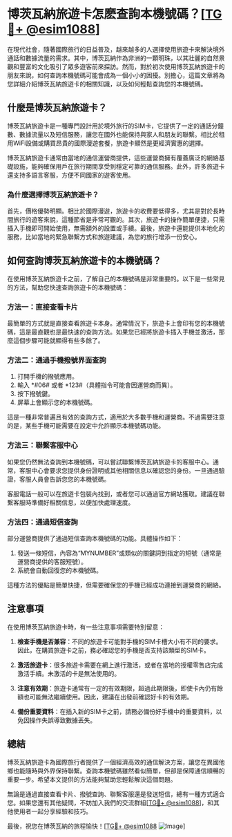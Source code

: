# 博茨瓦納旅遊卡怎麽查詢本機號碼？[[TG💪+ @esim1088](https://t.me/s/esim1088)]

在現代社會，隨著國際旅行的日益普及，越來越多的人選擇使用旅遊卡來解決境外通話和數據流量的需求。其中，博茨瓦納作為非洲的一顆明珠，以其壯麗的自然景觀和豐富的文化吸引了眾多遊客前來探訪。然而，對於初次使用博茨瓦納旅遊卡的朋友來說，如何查詢本機號碼可能會成為一個小小的困擾。別擔心，這篇文章將為您詳細介紹博茨瓦納旅遊卡的相關知識，以及如何輕鬆查詢您的本機號碼。

## 什麼是博茨瓦納旅遊卡？

博茨瓦納旅遊卡是一種專門設計用於境外旅行的SIM卡，它提供了一定的通話分鐘數、數據流量以及短信服務，讓您在國外也能保持與家人和朋友的聯繫。相比於租用WiFi設備或購買昂貴的國際漫遊套餐，旅遊卡顯然是更經濟實惠的選擇。

博茨瓦納旅遊卡通常由當地的通信運營商提供，這些運營商擁有覆蓋廣泛的網絡基礎設施，能夠確保用戶在旅行期間享受到穩定可靠的通信服務。此外，許多旅遊卡還支持多語言客服，方便不同國家的遊客使用。

### 為什麼選擇博茨瓦納旅遊卡？

首先，價格優勢明顯。相比於國際漫遊，旅遊卡的收費要低得多，尤其是對於長時間旅行的遊客來說，這種節省是非常可觀的。其次，旅遊卡的操作簡單便捷，只需插入手機即可開始使用，無需額外的設置或手續。最後，旅遊卡還能提供本地化的服務，比如當地的緊急聯繫方式和旅遊建議，為您的旅行增添一份安心。

## 如何查詢博茨瓦納旅遊卡的本機號碼？

在使用博茨瓦納旅遊卡之前，了解自己的本機號碼是非常重要的。以下是一些常見的方法，幫助您快速查詢旅遊卡的本機號碼：

### 方法一：直接查看卡片

最簡單的方式就是直接查看旅遊卡本身。通常情況下，旅遊卡上會印有您的本機號碼，這是最直觀也是最快速的查詢方法。如果您已經將旅遊卡插入手機並激活，那麼這個步驟可能就顯得有些多餘了。

### 方法二：通過手機撥號界面查詢

1. 打開手機的撥號應用。
2. 輸入 *#06# 或者 *123#（具體指令可能會因運營商而異）。
3. 按下撥號鍵。
4. 屏幕上會顯示您的本機號碼。

這是一種非常普遍且有效的查詢方式，適用於大多數手機和運營商。不過需要注意的是，某些手機可能需要在設定中允許顯示本機號碼功能。

### 方法三：聯繫客服中心

如果您仍然無法查詢到本機號碼，可以嘗試聯繫博茨瓦納旅遊卡的客服中心。通常，客服中心會要求您提供身份證明或其他相關信息以確認您的身份。一旦通過驗證，客服人員會告訴您您的本機號碼。

客服電話一般可以在旅遊卡包裝內找到，或者您可以通過官方網站獲取。建議在聯繫客服時準備好相關信息，以便加快處理速度。

### 方法四：通過短信查詢

部分運營商提供了通過短信查詢本機號碼的功能。具體操作如下：

1. 發送一條短信，內容為“MYNUMBER”或類似的關鍵詞到指定的短號（通常是運營商提供的客服短號）。
2. 系統會自動回復您的本機號碼。

這種方法的優點是簡單快捷，但需要確保您的手機已經成功連接到運營商的網絡。

## 注意事項

在使用博茨瓦納旅遊卡時，有一些注意事項需要特別留意：

1. **檢查手機是否兼容**：不同的旅遊卡可能對手機的SIM卡槽大小有不同的要求。因此，在購買旅遊卡之前，務必確認您的手機是否支持該類型的SIM卡。

2. **激活旅遊卡**：很多旅遊卡需要在網上進行激活，或者在當地的授權零售店完成激活手續。未激活的卡是無法使用的。

3. **注意有效期**：旅遊卡通常有一定的有效期限，超過此期限後，即使卡內仍有餘額也可能無法繼續使用。因此，建議在出發前確認好卡的有效期。

4. **備份重要資料**：在插入新的SIM卡之前，請務必備份好手機中的重要資料，以免因操作失誤導致數據丟失。

## 總結

博茨瓦納旅遊卡為國際旅行者提供了一個經濟高效的通信解決方案，讓您在異國他鄉也能隨時與外界保持聯繫。查詢本機號碼雖然看似簡單，但卻是保障通信順暢的重要一步。希望本文提供的方法能夠幫助您輕鬆解決這個問題。

無論是通過直接查看卡片、撥號查詢、聯繫客服還是發送短信，總有一種方式適合您。如果您還有其他疑問，不妨加入我們的交流群組[[TG💪+ @esim1088](https://t.me/s/esim1088)]，和其他使用者一起分享經驗和技巧。

最後，祝您在博茨瓦納的旅程愉快！[[TG💪+ @esim1088](https://t.me/s/esim1088) ![Image](https://i.postimg.cc/4NQfJmqS/Snipaste-2025-05-13-00-14-12.png)]